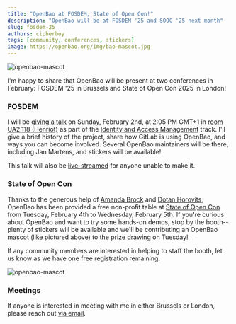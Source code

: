 ```yaml
---
title: "OpenBao at FOSDEM, State of Open Con!"
description: "OpenBao will be at FOSDEM '25 and SOOC '25 next month"
slug: fosdem-25
authors: cipherboy
tags: [community, conferences, stickers]
image: https://openbao.org/img/bao-mascot.jpg
---
```


![openbao-mascot](/img/bao-mascot.jpg)

I'm happy to share that OpenBao will be present at two conferences in February: FOSDEM '25 in Brussels and State of Open Con 2025 in London!

<!-- truncate -->

### FOSDEM

I will be [giving a talk](https://fosdem.org/2025/schedule/event/fosdem-2025-5145-openbao-at-gitlab-building-native-secrets-for-gitlab-ci-cd-pipelines/) on Sunday, February 2nd, at 2:05 PM GMT+1 in [room UA2.118 (Henriot)](https://fosdem.org/2025/schedule/room/ua2118/) as part of the [Identity and Access Management](https://fosdem.org/2025/schedule/track/iam/) track. I'll give a brief history of the project, share how GitLab is using OpenBao, and ways you can become involved. Several OpenBao maintainers will be there, including Jan Martens, and stickers will be available!

This talk will also be [live-streamed](https://live.fosdem.org/watch/ua2118) for anyone unable to make it.

### State of Open Con

Thanks to the generous help of [Amanda Brock](https://openuk.uk/profiles/amanda-brock/) and [Dotan Horovits](https://github.com/horovits/), OpenBao has been provided a free non-profit table at [State of Open Con](https://stateofopencon.com/) from Tuesday, February 4th to Wednesday, February 5th. If you're curious about OpenBao and want to try some hands-on demos, stop by the booth--plenty of stickers will be available and we'll be contributing an OpenBao mascot (like pictured above) to the prize drawing on Tuesday!

If any community members are interested in helping to staff the booth, let us know as we have one free registration remaining.

![openbao-mascot](/img/SOOC-OpenBao-New-Year.png)

### Meetings

If anyone is interested in meeting with me in either Brussels or London, please reach out [via email](mailto:alexander.m.scheel@gmail.com).
